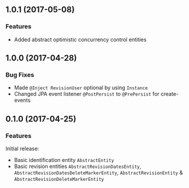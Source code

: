 

<!--
### Bug Fixes
### Features
### BREAKING CHANGES
-->

<a name="1.0.1"></a>

## 1.0.1 (2017-05-08)

### Features

* Added abstract optimistic concurrency control entities

<a name="1.0.0"></a>

## 1.0.0 (2017-04-28)

### Bug Fixes

* Made `@Inject RevisionUser` optional by using `Instance`
* Changed JPA event listener `@PostPersist` to `@PrePersist` for create-events

<a name="0.1.0"></a>

## 0.1.0 (2017-04-25)

### Features

Initial release:

* Basic identification entity `AbstractEntity`
* Basic revision entities `AbstractRevisionDatesEntity`, `AbstractRevisionDatesDeleteMarkerEntity`, `AbstractRevisionEntity` & `AbstractRevisionDeleteMarkerEntity`